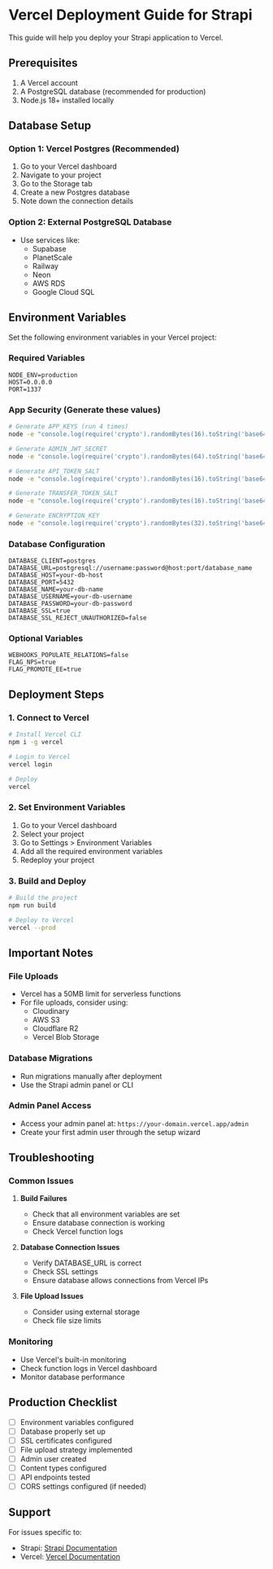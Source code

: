 # Vercel Deployment Guide for Strapi

This guide will help you deploy your Strapi application to Vercel.

## Prerequisites

1. A Vercel account
2. A PostgreSQL database (recommended for production)
3. Node.js 18+ installed locally

## Database Setup

### Option 1: Vercel Postgres (Recommended)
1. Go to your Vercel dashboard
2. Navigate to your project
3. Go to the Storage tab
4. Create a new Postgres database
5. Note down the connection details

### Option 2: External PostgreSQL Database
- Use services like:
  - Supabase
  - PlanetScale
  - Railway
  - Neon
  - AWS RDS
  - Google Cloud SQL

## Environment Variables

Set the following environment variables in your Vercel project:

### Required Variables
```
NODE_ENV=production
HOST=0.0.0.0
PORT=1337
```

### App Security (Generate these values)
```bash
# Generate APP_KEYS (run 4 times)
node -e "console.log(require('crypto').randomBytes(16).toString('base64'))"

# Generate ADMIN_JWT_SECRET
node -e "console.log(require('crypto').randomBytes(64).toString('base64'))"

# Generate API_TOKEN_SALT
node -e "console.log(require('crypto').randomBytes(16).toString('base64'))"

# Generate TRANSFER_TOKEN_SALT
node -e "console.log(require('crypto').randomBytes(16).toString('base64'))"

# Generate ENCRYPTION_KEY
node -e "console.log(require('crypto').randomBytes(32).toString('base64'))"
```

### Database Configuration
```
DATABASE_CLIENT=postgres
DATABASE_URL=postgresql://username:password@host:port/database_name
DATABASE_HOST=your-db-host
DATABASE_PORT=5432
DATABASE_NAME=your-db-name
DATABASE_USERNAME=your-db-username
DATABASE_PASSWORD=your-db-password
DATABASE_SSL=true
DATABASE_SSL_REJECT_UNAUTHORIZED=false
```

### Optional Variables
```
WEBHOOKS_POPULATE_RELATIONS=false
FLAG_NPS=true
FLAG_PROMOTE_EE=true
```

## Deployment Steps

### 1. Connect to Vercel
```bash
# Install Vercel CLI
npm i -g vercel

# Login to Vercel
vercel login

# Deploy
vercel
```

### 2. Set Environment Variables
1. Go to your Vercel dashboard
2. Select your project
3. Go to Settings > Environment Variables
4. Add all the required environment variables
5. Redeploy your project

### 3. Build and Deploy
```bash
# Build the project
npm run build

# Deploy to Vercel
vercel --prod
```

## Important Notes

### File Uploads
- Vercel has a 50MB limit for serverless functions
- For file uploads, consider using:
  - Cloudinary
  - AWS S3
  - Cloudflare R2
  - Vercel Blob Storage

### Database Migrations
- Run migrations manually after deployment
- Use the Strapi admin panel or CLI

### Admin Panel Access
- Access your admin panel at: `https://your-domain.vercel.app/admin`
- Create your first admin user through the setup wizard

## Troubleshooting

### Common Issues

1. **Build Failures**
   - Check that all environment variables are set
   - Ensure database connection is working
   - Check Vercel function logs

2. **Database Connection Issues**
   - Verify DATABASE_URL is correct
   - Check SSL settings
   - Ensure database allows connections from Vercel IPs

3. **File Upload Issues**
   - Consider using external storage
   - Check file size limits

### Monitoring
- Use Vercel's built-in monitoring
- Check function logs in Vercel dashboard
- Monitor database performance

## Production Checklist

- [ ] Environment variables configured
- [ ] Database properly set up
- [ ] SSL certificates configured
- [ ] File upload strategy implemented
- [ ] Admin user created
- [ ] Content types configured
- [ ] API endpoints tested
- [ ] CORS settings configured (if needed)

## Support

For issues specific to:
- Strapi: [Strapi Documentation](https://docs.strapi.io/)
- Vercel: [Vercel Documentation](https://vercel.com/docs)
